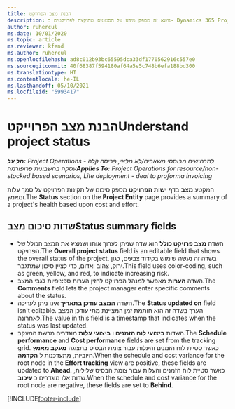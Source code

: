 ```yaml
---
title: הבנת מצב הפרויקט
description: נושא זה מספק מידע על הסטטוס שהוקצה לפרויקטים ב- Dynamics 365 Project Operations.
author: ruhercul
ms.date: 10/01/2020
ms.topic: article
ms.reviewer: kfend
ms.author: ruhercul
ms.openlocfilehash: ad8c012b93bc65595dca33df1770562916c557e0
ms.sourcegitcommit: 40f68387f594180af64a5e5c748b6efa188bd300
ms.translationtype: HT
ms.contentlocale: he-IL
ms.lasthandoff: 05/10/2021
ms.locfileid: "5993417"
---
```

# <a name="understand-project-status"></a><span data-ttu-id="b03e9-103">הבנת מצב הפרוייקט</span><span class="sxs-lookup"><span data-stu-id="b03e9-103">Understand project status</span></span>

<span data-ttu-id="b03e9-104">_**חל על:** Project Operations לתרחישים מבוססי משאבים/לא מלאי, פריסה קלה - עסקה בחשבונית פרופורמה_</span><span class="sxs-lookup"><span data-stu-id="b03e9-104">_**Applies To:** Project Operations for resource/non-stocked based scenarios, Lite deployment - deal to proforma invoicing_</span></span>


<span data-ttu-id="b03e9-105">המקטע **מצב** בדף **ישות הפרויקט** מספק סיכום של תקינות הפרויקט על סמך עלות ומאמץ.</span><span class="sxs-lookup"><span data-stu-id="b03e9-105">The **Status** section on the **Project Entity** page provides a summary of a project's health based upon cost and effort.</span></span>


## <a name="status-summary-fields"></a><span data-ttu-id="b03e9-106">שדות סיכום מצב</span><span class="sxs-lookup"><span data-stu-id="b03e9-106">Status summary fields</span></span>

- <span data-ttu-id="b03e9-107">השדה **מצב פרויקט כולל‬** הוא שדה שניתן לערוך אותו ושמציג את המצב הכולל של הפרויקט.</span><span class="sxs-lookup"><span data-stu-id="b03e9-107">The **Overall project status** field is an editable field that shows the overall status of the project.</span></span> <span data-ttu-id="b03e9-108">בשדה זה נעשה שימוש בקידוד צבעים, כגון ירוק, צהוב ואדום, כדי לציין סיכון שמתגבר.</span><span class="sxs-lookup"><span data-stu-id="b03e9-108">This field uses color-coding, such as green, yellow, and red, to indicate increasing risk.</span></span> 
- <span data-ttu-id="b03e9-109">השדה **הערות** מאפשר למנהל הפרויקט להזין הערות ספציפיות לגבי המצב.</span><span class="sxs-lookup"><span data-stu-id="b03e9-109">The **Comments** field lets the project manager enter specific comments about the status.</span></span> 
- <span data-ttu-id="b03e9-110">השדה **המצב עודכן בתאריך** אינו ניתן לעריכה.</span><span class="sxs-lookup"><span data-stu-id="b03e9-110">The **Status updated on** field isn't editable.</span></span> <span data-ttu-id="b03e9-111">הערך בשדה זה הוא חותמת זמן המציינת מתי עודכן המצב לאחרונה.</span><span class="sxs-lookup"><span data-stu-id="b03e9-111">The value in this field is a timestamp that indicates when the status was last updated.</span></span>
- <span data-ttu-id="b03e9-112">השדות **‏‫ביצועי לוח הזמנים‬** ו **‏‫ביצועי עלות‬** מוגדרים מרשת המעקב.</span><span class="sxs-lookup"><span data-stu-id="b03e9-112">The **Schedule performance** and **Cost performance** fields are set from the tracking grid.</span></span> <span data-ttu-id="b03e9-113">כאשר סטיית לוח הזמנים והעלות עבור צומת הבסיס בתצוגה **מעקב מאמץ** חיוביות,  מתעדכנות ל **הקדמה‬**.</span><span class="sxs-lookup"><span data-stu-id="b03e9-113">When the schedule and cost variance for the root node in the **Effort tracking** view are positive, these fields are updated to **Ahead**.</span></span> <span data-ttu-id="b03e9-114">כאשר סטיית לוח הזמנים והעלות עבור צומת הבסיס שלילית, שדות אלו מוגדרים כ **עיכוב**.</span><span class="sxs-lookup"><span data-stu-id="b03e9-114">When the schedule and cost variance for the root node are negative, these fields are set to **Behind**.</span></span>


[!INCLUDE[footer-include](../includes/footer-banner.md)]